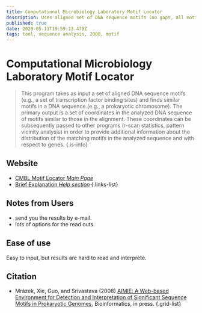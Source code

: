 ```yaml
---
title: Computational Microbiology Laboratory Motif Locator
description: Uses aligned set of DNA sequence motifs (no gaps, all motifs of the same length) and finds similar motifs in the analyzed sequence. Uses position specific score matrix (PSSM) representation of the motif.
published: true
date: 2020-05-11T19:59:13.470Z
tags: tool, sequence analysis, 2008, motif
---
```


# Computational Microbiology Laboratory Motif Locator

> This program takes as input a set of aligned DNA sequence motifs (e.g., a set of transcription factor binding sites) and finds similar motifs in a DNA sequence (e.g., a prokaryotic chromosome). The primary output is a set of coordinates in the analyzed DNA sequence of motifs similar to those in the alignment. These coordinates can be subsequently passed to other programs (r-scan statistics, pattern vicinity analysis) in order to provide additional information about the distribution of the matching motifs in the analyzed sequence and with respect to genes.
{.is-info}

## Website

- [CMBL Motif Locator *Main Page*](https://www.cmbl.uga.edu//software/motloc.html)
- [Brief Explanation *Help section*](https://www.cmbl.uga.edu////software/Motloc-guide.htm)
{.links-list}

## Notes from Users
- send you the results by e-mail.
- lots of options for the read outs.

## Ease of use
Easy to input, but results are hard to read and interprete. 

## Citation

- Mrázek, Xie, Guo, and Srivastava (2008) [AIMIE: A Web-based Environment for Detection and Interpretation of Significant Sequence Motifs in Prokaryotic Genomes.](https://www.ncbi.nlm.nih.gov/pubmed/18304933) Bioinformatics, in press.
{.grid-list}